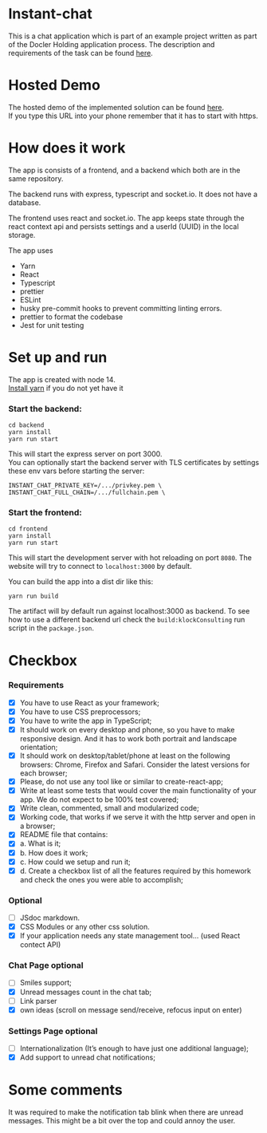# Instant-chat

This is a chat application which is part of an 
example project written as part of the Docler Holding application process.
The description and requirements of the task can be found 
[here](https://www.klockconsulting.net/static/hw.pdf).   

# Hosted Demo
The hosted demo of the implemented solution can be found 
[here](https://www.klockconsulting.net:8080).   
If you type this URL into your phone remember that it has to start with https.

# How does it work
The app is consists of a frontend, and a backend which both are in the same repository.
 
The backend runs with express, typescript and socket.io. It does not have a database. 

The frontend uses react and socket.io. The app keeps state through the react context api and persists settings and a userId (UUID) in the local storage.

The app uses 
* Yarn
* React
* Typescript
* prettier
* ESLint
* husky pre-commit hooks to prevent committing linting errors.
* prettier to format the codebase
* Jest for unit testing

# Set up and run
The app is created with node 14.   
 [Install yarn](https://classic.yarnpkg.com/en/docs/install) if you do not yet have it   
    
### Start the backend:    
```
cd backend
yarn install
yarn run start
```
This will start the express server on port 3000.   
You can optionally start the backend server with TLS certificates by settings these env vars before starting the server:
```
INSTANT_CHAT_PRIVATE_KEY=/.../privkey.pem \
INSTANT_CHAT_FULL_CHAIN=/.../fullchain.pem \
```

### Start the frontend:    
```
cd frontend
yarn install
yarn run start
```
This will start the development server with hot reloading on port `8080`. 
The website will try to connect to `localhost:3000` by default.   

You can build the app into a dist dir like this:
```
yarn run build
```
The artifact will by default run against localhost:3000 as backend. 
To see how to use a different backend url check the 
`build:klockConsulting` run script in the `package.json`.

# Checkbox

### Requirements
- [X] You have to use React as your framework;
- [X]  You have to use CSS preprocessors;
- [X] You have to write the app in TypeScript;
- [X] It should work on every desktop and phone, so you have to make responsive
design. And it has to work both portrait and landscape orientation;
- [X] It should work on desktop/tablet/phone at least on the following browsers:
Chrome, Firefox and Safari. Consider the latest versions for each browser;
- [X] Please, do not use any tool like or similar to create-react-app;
- [X] Write at least some tests that would cover the main functionality of your app.
We do not expect to be 100% test covered;
- [X] Write clean, commented, small and modularized code;
- [X] Working code, that works if we serve it with the http server and open in a
browser;
- [X] README file that contains:
- [X] a. What is it;
- [X] b. How does it work;
- [X] c. How could we setup and run it;
- [X] d. Create a checkbox list of all the features required by this homework
and check the ones you were able to accomplish;

### Optional
- [ ] JSdoc markdown.
- [X] CSS Modules or any other css solution.
- [X] If your application needs any state management tool... (used React contect API)

### Chat Page optional
- [ ] Smiles support;
- [X] Unread messages count in the chat tab;
- [ ] Link parser
- [X]  own ideas (scroll on message send/receive, refocus input on enter)
 
### Settings Page optional
- [ ] Internationalization (It’s enough to have just one additional language);
- [X] Add support to unread chat notifications;

# Some comments
It was required to make the notification tab blink when there are unread messages. This might be a bit over the top and could annoy the user.
